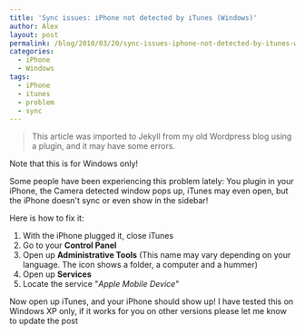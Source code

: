 ```yaml
---
title: 'Sync issues: iPhone not detected by iTunes (Windows)'
author: Alex
layout: post
permalink: /blog/2010/03/20/sync-issues-iphone-not-detected-by-itunes-windows/
categories:
  - iPhone
  - Windows
tags:
  - iPhone
  - itunes
  - problem
  - sync
--- 
```


> This article was imported to Jekyll from my old Wordpress blog using a plugin, and it may have some errors.

Note that this is for Windows only!

Some people have been experiencing this problem lately: You plugin in your iPhone, the Camera detected window pops up, iTunes may even open, but the iPhone doesn\'t sync or even show in the sidebar!

Here is how to fix it:

1.  With the iPhone plugged it, close iTunes
2.  Go to your **Control Panel**
3.  Open up **Administrative Tools** (This name may vary depending on your language. The icon shows a folder, a computer and a hummer)
4.  Open up **Services**
5.  Locate the service \"*Apple Mobile Device*\"

Now open up iTunes, and your iPhone should show up! I have tested this on Windows XP only, if it works for you on other versions please let me know to update the post